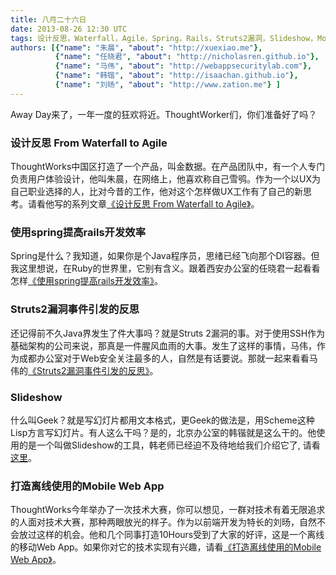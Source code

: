 ```yaml
---
title: 八月二十六日
date: 2013-08-26 12:30 UTC
tags: 设计反思，Waterfall，Agile，Spring，Rails，Struts2漏洞，Slideshow，Mobile web APP
authors: [{"name": "朱晨", "about": "http://xuexiao.me"},
		  {"name": "任晓君", "about": "http://nicholasren.github.io"},
		  {"name": "马伟", "about": "http://webappsecuritylab.com"},
		  {"name": "韩锴", "about": "http://isaachan.github.io"},
		  {"name": "刘旸", "about": "http://www.zation.me"} ]
---
```

Away Day来了，一年一度的狂欢将近。ThoughtWorker们，你们准备好了吗？

### 设计反思 From Waterfall to Agile
ThoughtWorks中国区打造了一个产品，叫金数据。在产品团队中，有一个人专门负责用户体验设计，他叫朱晨，在网络上，他喜欢称自己雪鸮。作为一个以UX为自己职业选择的人，比对今昔的工作，他对这个怎样做UX工作有了自己的新思考。请看他写的系列文章[《设计反思 From Waterfall to Agile》](http://xuexiao.me/2013/07/%E6%88%91%E7%9A%84%E8%AE%BE%E8%AE%A1%E5%8F%8D%E6%80%9D%EF%BC%9Afrom-water-flow-to-agile%EF%BC%88%E4%B8%80%EF%BC%89/
)。

### 使用spring提高rails开发效率
Spring是什么？我知道，如果你是个Java程序员，思绪已经飞向那个DI容器。但我这里想说，在Ruby的世界里，它别有含义。跟着西安办公室的任晓君一起看看怎样[《使用spring提高rails开发效率》](http://nicholasren.github.io/2013/04/27/make-your-rails-faster.html)。

### Struts2漏洞事件引发的反思
还记得前不久Java界发生了件大事吗？就是Struts 2漏洞的事。对于使用SSH作为基础架构的公司来说，那真是一件腥风血雨的大事。发生了这样的事情，马伟，作为成都办公室对于Web安全关注最多的人，自然是有话要说。那就一起来看看马伟的[《Struts2漏洞事件引发的反思》](http://webappsecuritylab.com/?p=27)。

### Slideshow
什么叫Geek？就是写幻灯片都用文本格式，更Geek的做法是，用Scheme这种Lisp方言写幻灯片。有人这么干吗？是的，北京办公室的韩锴就是这么干的。他使用的是一个叫做Slideshow的工具，韩老师已经迫不及待地给我们介绍它了, 请看[这里](http://isaachan.github.io/blog/2013/08/17/slide-textuality/)。

### 打造离线使用的Mobile Web App
ThoughtWorks今年举办了一次技术大赛，你可以想见，一群对技术有着无限追求的人面对技术大赛，那种两眼放光的样子。作为以前端开发为特长的刘旸，自然不会放过这样的机会。他和几个同事打造10Hours受到了大家的好评，这是一个离线的移动Web App。如果你对它的技术实现有兴趣，请看[《打造离线使用的Mobile Web App》](http://www.zation.me/2013/05/28/build_offline_mobile_web_app.html)。


